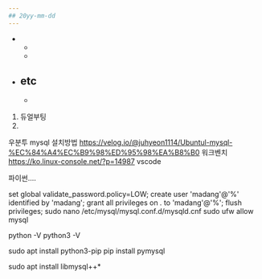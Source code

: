 ```yaml
---
## 20yy-mm-dd
---
```


- 
	-
	-

- etc
	-
	-

1. 듀얼부팅
2. 
우분투 mysql 설치방법
https://velog.io/@juhyeon1114/Ubuntul-mysql-%EC%84%A4%EC%B9%98%ED%95%98%EA%B8%B0
워크벤치
https://ko.linux-console.net/?p=14987
vscode

파이썬....




set global validate_password.policy=LOW;
create user 'madang'@'%' identified by 'madang';
grant all privileges on *.* to 'madang'@'%';
flush privileges;
sudo nano /etc/mysql/mysql.conf.d/mysqld.cnf
sudo ufw allow mysql

python -V
python3 -V

sudo apt install python3-pip
pip install pymysql

sudo apt install libmysql++*

